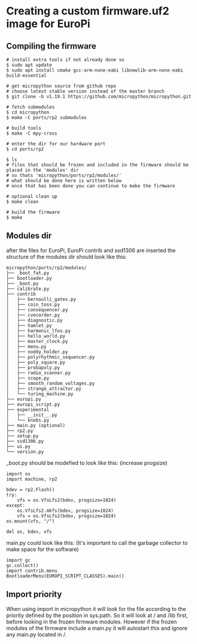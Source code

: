 # Creating a custom firmware.uf2 image for EuroPi

## Compiling the firmware
```
# install extra tools if not already done so
$ sudo apt update
$ sudo apt install cmake gcc-arm-none-eabi libnewlib-arm-none-eabi build-essential

# get micropython source from github repo
# choose latest stable version instead of the master branch
$ git clone -b v1.19.1 https://github.com/micropython/micropython.git

# fetch submodules
$ cd micropython
$ make -C ports/rp2 submodules

# build tools
$ make -C mpy-cross

# enter the dir for our hardware port
$ cd ports/rp2

$ ls
# files that should be frozen and included in the firmware should be placed in the 'modules' dir
# so thats 'micropython/ports/rp2/modules/'
# what should be done here is written below
# once that has been done you can continue to make the firmware

# optional clean up
$ make clean

# build the firmware
$ make
```

## Modules dir
after the files for EuroPi, EuroPi contrib and ssd1306 are inserted
the structure of the modules dir should look like this:
```
micropython/ports/rp2/modules/
├── _boot_fat.py
├── bootloader.py
├── _boot.py
├── calibrate.py
├── contrib
│   ├── bernoulli_gates.py
│   ├── coin_toss.py
│   ├── consequencer.py
│   ├── cvecorder.py
│   ├── diagnostic.py
│   ├── hamlet.py
│   ├── harmonic_lfos.py
│   ├── hello_world.py
│   ├── master_clock.py
│   ├── menu.py
│   ├── noddy_holder.py
│   ├── polyrhythmic_sequencer.py
│   ├── poly_square.py
│   ├── probapoly.py
│   ├── radio_scanner.py
│   ├── scope.py
│   ├── smooth_random_voltages.py
│   ├── strange_attractor.py
│   └── turing_machine.py
├── europi.py
├── europi_script.py
├── experimental
│   ├── __init__.py
│   └── knobs.py
├── main.py (optional)
├── rp2.py
├── setup.py
├── ssd1306.py
├── ui.py
└── version.py
```
_boot.py should be modefied to look like this: (increase progsize)
```
import os
import machine, rp2

bdev = rp2.Flash()
try:
    vfs = os.VfsLfs2(bdev, progsize=1024)
except:
    os.VfsLfs2.mkfs(bdev, progsize=1024)
    vfs = os.VfsLfs2(bdev, progsize=1024)
os.mount(vfs, "/")

del os, bdev, vfs
```
main.py could look like this: (It's important to call the garbage collector to make space for the software)
```
import gc
gc.collect()
import contrib.menu
BootloaderMenu(EUROPI_SCRIPT_CLASSES).main()
```

## Import priority
When using import in micropython it will look for the file according to the priority defined by the position in sys.path.
So it will look at / and /lib first, before looking in the frozen firmware modules.
However if the frozen modules of the firmware include a main.py it will autostart this and ignore any main.py located in /.

